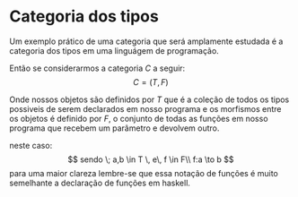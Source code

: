 # Categoria dos tipos
Um exemplo prático de uma categoria que será amplamente estudada é a categoria dos tipos em uma linguágem de programação. 

Então se considerarmos a categoria $C$ a seguir:
$$
    C = (T, F)
$$

Onde nossos objetos são definidos por $T$ que é a coleção de todos os tipos possiveis de serem declarados em nosso programa e os morfismos entre os objetos é definido por $F$, o conjunto de todas as funções em nosso programa que recebem um parâmetro e devolvem outro. 

neste caso:
$$
    sendo \; a,b \in T \, e\, f \in F\\
    f:a \to b
$$
para uma maior clareza lembre-se que essa notação de funções é muito semelhante a declaração de funções em haskell.
